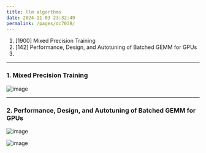 ```yaml
---
title: llm algorthms
date: 2024-11-03 23:32:49
permalink: /pages/dc7039/
---
```


1. [1900] Mixed Precision Training
2. [142] Performance, Design, and Autotuning of Batched GEMM for GPUs
3. 

---
### 1. Mixed Precision Training

![image](https://github.com/user-attachments/assets/015ccb67-ef34-4c76-ad52-10618c578ad7)


---
### 2. Performance, Design, and Autotuning of Batched GEMM for GPUs

![image](https://github.com/user-attachments/assets/ad7a256c-91eb-4087-a8de-ccfeb05ea8a3)

![image](https://github.com/user-attachments/assets/f205bad1-19a3-4843-8fca-cc12cfa7298a)
